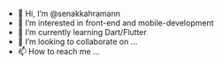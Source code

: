 - 👋 Hi, I’m @senakkahramann
- 👀 I’m interested in front-end and mobile-development
- 🌱 I’m currently learning Dart/Flutter
- 💞️ I’m looking to collaborate on ...
- 📫 How to reach me ...

<!---
senakkahramann/senakkahramann is a ✨ special ✨ repository because its `README.md` (this file) appears on your GitHub profile.
You can click the Preview link to take a look at your changes.
--->
